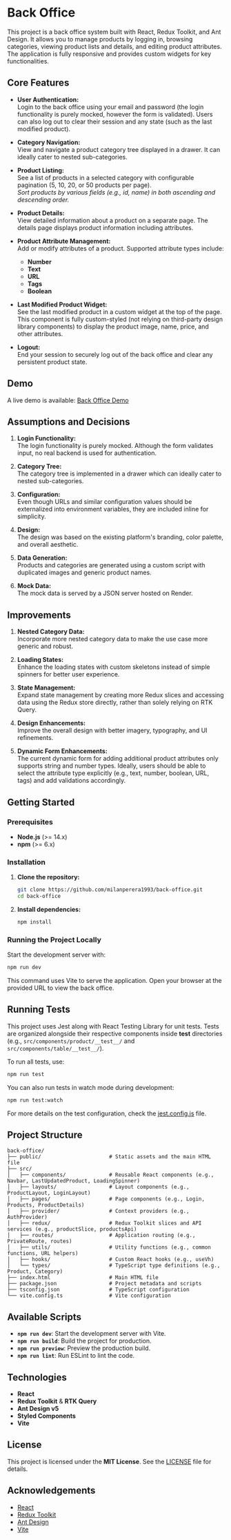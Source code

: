 # Back Office

This project is a back office system built with React, Redux Toolkit, and Ant Design. It allows you to manage products by logging in, browsing categories, viewing product lists and details, and editing product attributes. The application is fully responsive and provides custom widgets for key functionalities.

## Core Features

- **User Authentication:**  
  Login to the back office using your email and password (the login functionality is purely mocked, however the form is validated). Users can also log out to clear their session and any state (such as the last modified product).

- **Category Navigation:**  
  View and navigate a product category tree displayed in a drawer. It can ideally cater to nested sub-categories.

- **Product Listing:**  
  See a list of products in a selected category with configurable pagination (5, 10, 20, or 50 products per page).  
  *Sort products by various fields (e.g., id, name) in both ascending and descending order.*

- **Product Details:**  
  View detailed information about a product on a separate page. The details page displays product information including attributes.

- **Product Attribute Management:**  
  Add or modify attributes of a product. Supported attribute types include:  
  - **Number**
  - **Text**
  - **URL**
  - **Tags**
  - **Boolean**

- **Last Modified Product Widget:**  
  See the last modified product in a custom widget at the top of the page. This component is fully custom-styled (not relying on third-party design library components) to display the product image, name, price, and other attributes.

- **Logout:**  
  End your session to securely log out of the back office and clear any persistent product state.

## Demo

A live demo is available: [Back Office Demo](https://back-office-ecru.vercel.app/)

## Assumptions and Decisions

1. **Login Functionality:**  
   The login functionality is purely mocked. Although the form validates input, no real backend is used for authentication.

2. **Category Tree:**  
   The category tree is implemented in a drawer which can ideally cater to nested sub-categories.

3. **Configuration:**  
   Even though URLs and similar configuration values should be externalized into environment variables, they are included inline for simplicity.

4. **Design:**  
   The design was based on the existing platform's branding, color palette, and overall aesthetic.

5. **Data Generation:**  
   Products and categories are generated using a custom script with duplicated images and generic product names.

6. **Mock Data:**  
   The mock data is served by a JSON server hosted on Render.

## Improvements

1. **Nested Category Data:**  
   Incorporate more nested category data to make the use case more generic and robust.

2. **Loading States:**  
   Enhance the loading states with custom skeletons instead of simple spinners for better user experience.

3. **State Management:**  
   Expand state management by creating more Redux slices and accessing data using the Redux store directly, rather than solely relying on RTK Query.

4. **Design Enhancements:**  
   Improve the overall design with better imagery, typography, and UI refinements.

5. **Dynamic Form Enhancements:**  
   The current dynamic form for adding additional product attributes only supports string and number types. Ideally, users should be able to select the attribute type explicitly (e.g., text, number, boolean, URL, tags) and add validations accordingly.

## Getting Started

### Prerequisites

- **Node.js** (>= 14.x)
- **npm** (>= 6.x)

### Installation

1. **Clone the repository:**

   ```sh
   git clone https://github.com/milanperera1993/back-office.git
   cd back-office
   ```

2. **Install dependencies:**

   ```sh
   npm install
   ```

### Running the Project Locally

Start the development server with:

```sh
npm run dev
```

This command uses Vite to serve the application. Open your browser at the provided URL to view the back office.

## Running Tests

This project uses Jest along with React Testing Library for unit tests. Tests are organized alongside their respective components inside __test__ directories (e.g., `src/components/product/__test__/` and `src/components/table/__test__/`).

To run all tests, use:

```sh
npm run test
```

You can also run tests in watch mode during development:

```sh
npm run test:watch
```

For more details on the test configuration, check the [jest.config.js](jest.config.js) file.

## Project Structure

```
back-office/
├── public/                      # Static assets and the main HTML file
├── src/
│   ├── components/              # Reusable React components (e.g., Navbar, LastUpdatedProduct, LoadingSpinner)
│   ├── layouts/                 # Layout components (e.g., ProductLayout, LoginLayout)
│   ├── pages/                   # Page components (e.g., Login, Products, ProductDetails)
│   ├── provider/                # Context providers (e.g., AuthProvider)
│   ├── redux/                   # Redux Toolkit slices and API services (e.g., productSlice, productsApi)
│   ├── routes/                  # Application routing (e.g., PrivateRoute, routes)
│   ├── utils/                   # Utility functions (e.g., common functions, URL helpers)
│   ├── hooks/                   # Custom React hooks (e.g., useVh)
│   └── types/                   # TypeScript type definitions (e.g., Product, Category)
├── index.html                   # Main HTML file
├── package.json                 # Project metadata and scripts
├── tsconfig.json                # TypeScript configuration
└── vite.config.ts               # Vite configuration
```

## Available Scripts

- **`npm run dev`**: Start the development server with Vite.
- **`npm run build`**: Build the project for production.
- **`npm run preview`**: Preview the production build.
- **`npm run lint`**: Run ESLint to lint the code.

## Technologies

- **React**  
- **Redux Toolkit** & **RTK Query**  
- **Ant Design v5**  
- **Styled Components**  
- **Vite**

## License

This project is licensed under the **MIT License**. See the [LICENSE](LICENSE) file for details.

## Acknowledgements

- [React](https://reactjs.org/)
- [Redux Toolkit](https://redux-toolkit.js.org/)
- [Ant Design](https://ant.design/)
- [Vite](https://vitejs.dev/)
